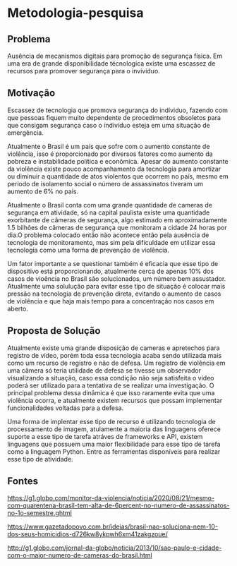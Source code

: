 # Metodologia-pesquisa

## Problema
Ausência de mecanismos digitais para promoção de segurança física. Em uma era de grande disponibilidade técnologica existe uma escassez de recursos para promover segurança para o invivíduo.

## Motivação
Escassez de tecnologia que promova segurança do indíviduo, fazendo com que pessoas fiquem muito dependente de procedimentos obsoletos para que consigam segurança caso o indivíduo esteja em uma situação de emergência.

Atualmente o Brasil é um país que sofre com o aumento constante de violência, isso é proporcionado por diversos fatores como aumento da pobreza e instabilidade política e econômica. Apesar do aumento constante da violência existe pouco acompanhamento da tecnologia para amortizar ou diminuir a quantidade de atos violentos que ocorrem no país, mesmo em período de isolamento social o número de assassinatos tiveram um aumento de 6% no país.

Atualmente o Brasil conta com uma grande quantidade de cameras de segurança em atividade, só na capital paulista existe uma quantidade exorbitante de câmeras de segurança, algo estimado em aproximadamente 1.5 bilhões de câmeras de segurança que monitoram a cidade 24 horas por dia.O problema colocado então não acontece então pela ausência de tecnologia de monitoramento, mas sim pela dificuldade em utilizar essa tecnologia como uma forma de prevenção de violência.

Um fator importante a se questionar também é eficacia que esse tipo de dispositivo está proporcionando, atualmente cerca de apenas 10% dos casos de vioência no Brasil são solucionados, um número bem assustador. Atualmente uma solulução para evitar esse tipo de situação é colocar mais pressão na tecnologia de prevenção direta, evitando o aumento de casos de violência e que haja mais tempo para a concentração nos casos em aberto.


## Proposta de Solução
Atualmente existe uma grande disposição de cameras e apretechos para registro de vídeo, porém toda essa tecnologia acaba sendo utilizada mais como um recurso de registro e não de defesa. Um registro de violência em uma câmera só teria utilidade de defesa se tivesse um observador visualizando a situação, caso essa condição não seja satisfeita o vídeo poderá ser utilizado para a tentativa de se realizar uma investigação. O principal problema dessa dinâmica é que isso raramente evita que uma violência ocorra, e atualmente existem recursos que possam implementar funcionalidades voltadas para a defesa.

Uma forma de implentar esse tipo de recurso é utilizando tecnologia de processamento de imagem, atulamente a maioria das linguagens oferece suporte a esse tipo de tarefa atráves de frameworks e API, existem linguagens que possuem uma maior flexibilidade para esse tipo de tarefa como a linguagem Python. Entre as ferramentas disponíveis para realizar esse tipo de atividade.

## Fontes
https://g1.globo.com/monitor-da-violencia/noticia/2020/08/21/mesmo-com-quarentena-brasil-tem-alta-de-6percent-no-numero-de-assassinatos-no-1o-semestre.ghtml

https://www.gazetadopovo.com.br/ideias/brasil-nao-soluciona-nem-10-dos-seus-homicidios-d726kw8ykpwh6xm41zakgzoue/

http://g1.globo.com/jornal-da-globo/noticia/2013/10/sao-paulo-e-cidade-com-o-maior-numero-de-cameras-do-brasil.html


